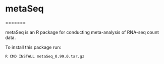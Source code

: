 # metaSeq
=======

metaSeq is an R package for conducting meta-analysis of RNA-seq count data.


To install this package run:

    R CMD INSTALL metaSeq_0.99.0.tar.gz
